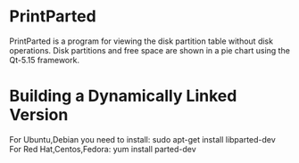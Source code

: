 # PrintParted 
PrintParted is a program for viewing the disk partition table without disk operations. Disk partitions and free space are shown in a pie chart using the Qt-5.15 framework. 

# Building a Dynamically Linked Version
For Ubuntu,Debian you need to install: sudo apt-get install libparted-dev<br />
For Red Hat,Centos,Fedora: yum install parted-dev 
